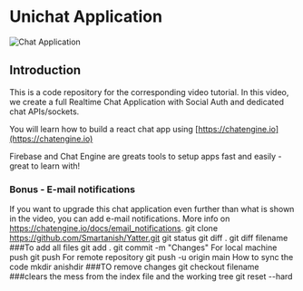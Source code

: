 # Unichat Application

![Chat Application](https://i.ibb.co/GJwyy9m/Bv9-Js3-QLOLY-HD.jpg)

## Introduction

This is a code repository for the corresponding video tutorial. In this video, we create a full Realtime Chat Application with Social Auth and dedicated chat APIs/sockets.

You will learn how to build a react chat app using [https://chatengine.io](https://chatengine.io)

Firebase and Chat Engine are greats tools to setup apps fast and easily - great to learn with!

### Bonus - E-mail notifications

If you want to upgrade this chat application even further than what is shown in the video, you can add e-mail notifications. More info on https://chatengine.io/docs/email_notifications.
 git clone https://github.com/Smartanish/Yatter.git
 git status
 git diff .
 git diff filename
 ###To add all files 
 git add . 
 git commit -m "Changes"
 For local machine push
 git push
 For remote repository
 git push -u origin main
 How to sync the code
 mkdir anishdir
 ###TO remove changes
 git checkout filename
 ###clears the mess from the index file and the working tree
 git reset --hard 

 

